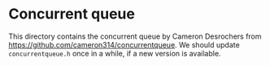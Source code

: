 # Concurrent queue

This directory contains the concurrent queue by Cameron Desrochers from https://github.com/cameron314/concurrentqueue.
We should update `concurrentqueue.h` once in a while, if a new version is available.
